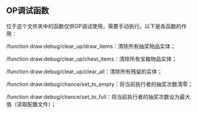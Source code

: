 ## OP调试函数

位于这个文件夹中的函数仅供OP调试使用，需要手动执行。以下是各函数的作用：

/function draw:debug/clear_up/draw_items：清除所有抽奖物品实体；

/function draw:debug/clear_up/chest_items：清除所有宝箱物品实体；

/function draw:debug/clear_up/clear_all：清除所有残留的实体；

/function draw:debug/chance/set_to_empty：将当前执行者的抽奖次数清零；

/function draw:debug/chance/set_to_full：将当前执行者的抽奖次数设为最大值（读取配置文件）；